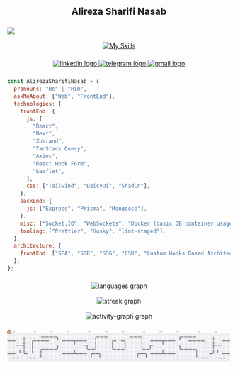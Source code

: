 <h2 align="center">Alireza Sharifi Nasab</h2>

###

<img src="https://media1.giphy.com/media/v1.Y2lkPTc5MGI3NjExN25uYWVwenF2NWYxZDJ4MG15cnI1M3NhZ2Q3OW9kOXBwN2R2OGZ1cCZlcD12MV9pbnRlcm5hbF9naWZfYnlfaWQmY3Q9Zw/zOvBKUUEERdNm/giphy.gif" width="50">

<div align="center">

[![My Skills](https://skillicons.dev/icons?i=ts,react,next,tailwind,express)](https://skillicons.dev)

</div>

###

<div align="center">
  <a href="https://linkedin.com/in/alireza-sharifinasab" target="_blank">
    <img src="https://img.shields.io/static/v1?message=LinkedIn&logo=linkedin&label=&color=0077B5&logoColor=white&labelColor=&style=for-the-badge" height="25" alt="linkedin logo"  />
  </a>
  <a href="https://t.me/alireza30879" target="_blank">
    <img src="https://img.shields.io/static/v1?message=Telegram&logo=telegram&label=&color=2CA5E0&logoColor=white&labelColor=&style=for-the-badge" height="25" alt="telegram logo"  />
  </a>
  <a href="https://mail.google.com/mail/?view=cm&to=alireza.shn2000@gmail.com" target="_blank">
    <img src="https://img.shields.io/static/v1?message=Gmail&logo=gmail&label=&color=D14836&logoColor=white&labelColor=&style=for-the-badge" height="25" alt="gmail logo"  />
  </a>
</div>

###

```javascript
const AlirezaSharifiNasab = {
  pronouns: "He" | "Him",
  askMeAbout: ["Web", "FrontEnd"],
  technologies: {
    frontEnd: {
      js: [
        "React",
        "Next",
        "Zustand",
        "TanStack Query",
        "Axios",
        "React Hook Form",
        "Leaflet",
      ],
      css: ["Tailwind", "DaisyUi", "ShadCn"],
    },
    backEnd: {
      js: ["Express", "Prisma", "Mongoose"],
    },
    misc: ["Socket.IO", "WebSockets", "Docker (basic DB container usage)"],
    tooling: ["Prettier", "Husky", "lint-staged"],
  },
  architecture: {
    frontEnd: ["SPA", "SSR", "SSG", "CSR", "Custom Hooks Based Architecture"],
  },
};
```

###

<div align="center">
  <img src="https://github-readme-stats.vercel.app/api/top-langs?username=alirezashn79&locale=en&hide_title=false&layout=compact&card_width=320&langs_count=4&theme=dark&hide_border=false&order=2" height="150" alt="languages graph" /> <br/> <br/>
  <img src="https://streak-stats.demolab.com?user=alirezashn79&locale=en&mode=daily&theme=dark&hide_border=false&border_radius=5&order=3" height="150" alt="streak graph" /> <br/> <br/>
  <img src="https://github-readme-activity-graph.vercel.app/graph?username=alirezashn79&radius=16&theme=github-dark&area=true&order=5" height="300" alt="activity-graph graph"  />
</div>

###

<picture>
  <source media="(prefers-color-scheme: dark)" srcset="https://raw.githubusercontent.com/alirezashn79/alirezashn79/output/pacman-contribution-graph-dark.svg">
  <source media="(prefers-color-scheme: light)" srcset="https://raw.githubusercontent.com/alirezashn79/alirezashn79/output/pacman-contribution-graph.svg">
  <img alt="pacman contribution graph" src="https://raw.githubusercontent.com/alirezashn79/alirezashn79/output/pacman-contribution-graph.svg">
</picture>

###
